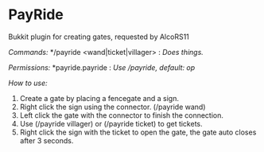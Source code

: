 # PayRide
Bukkit plugin for creating gates, requested by AlcoRS11

*Commands:*
*/payride <wand|ticket|villager> : _Does things._

*Permissions:*
*payride.payride : _Use /payride, default: op_

*How to use:*
1. Create a gate by placing a fencegate and a sign. 
2. Right click the sign using the connector. (/payride wand)
3. Left click the gate with the connector to finish the connection.
4. Use (/payride villager) or (/payride ticket) to get tickets.
5. Right click the sign with the ticket to open the gate, the gate auto closes after 3 seconds.
